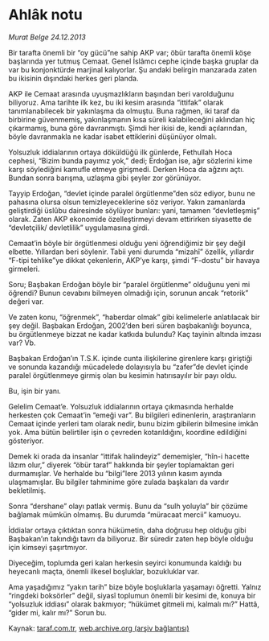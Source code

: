 # Ahlâk notu

*Murat Belge 24.12.2013*

<div class="yazi"><p>Bir tarafta önemli bir “oy gücü”ne sahip AKP var; öbür tarafta önemli köşe başlarında yer tutmuş Cemaat. Genel İslâmcı cephe içinde başka gruplar da var bu konjonktürde marjinal kalıyorlar. Şu andaki belirgin manzarada zaten bu ikisinin dışındaki herkes geri planda.</p>
<p>AKP ile Cemaat arasında uyuşmazlıkların başından beri varolduğunu biliyoruz. Ama tarihte ilk kez, bu iki kesim arasında “ittifak” olarak tanımlanabilecek bir yakınlaşma da olmuştu. Buna rağmen, iki taraf da birbirine güvenmemiş, yakınlaşmanın kısa süreli kalabileceğini aklından hiç çıkarmamış, buna göre davranmıştı. Şimdi her ikisi de, kendi açılarından, böyle davranmakla ne kadar isabet ettiklerini düşünüyor olmalı.</p>
<p>Yolsuzluk iddialarının ortaya döküldüğü ilk günlerde, Fethullah Hoca cephesi, “Bizim bunda payımız yok,” dedi; Erdoğan ise, ağır sözlerini kime karşı söylediğini kamufle etmeye girişmedi. Derken Hoca da ağzını açtı. Bundan sonra barışma, uzlaşma gibi şeyler zor görünüyor.</p>
<p>Tayyip Erdoğan, “devlet içinde paralel örgütlenme”den söz ediyor, bunu ne pahasına olursa olsun temizleyeceklerine söz veriyor. Yakın zamanlarda geliştirdiği üslûbu dairesinde söylüyor bunları: yani, tamamen “devletleşmiş” olarak. Zaten AKP ekonomide özelleştirmeyi devam ettirirken siyasette de “devletçilik/ devletlilik” uygulamasına girdi.</p>
<p>Cemaat’in böyle bir örgütlenmesi olduğu yeni öğrendiğimiz bir şey değil elbette. Yıllardan beri söylenir. Tabii yeni durumda “mizahî” özellik, yıllardır “F-tipi tehlike”ye dikkat çekenlerin, AKP’ye karşı, şimdi “F-dostu” bir havaya girmeleri.</p>
<p>Soru; Başbakan Erdoğan böyle bir “paralel örgütlenme” olduğunu yeni mi öğrendi? Bunun cevabını bilmeyen olmadığı için, sorunun ancak “retorik” değeri var.</p>
<p>Ve zaten konu, “öğrenmek”, “haberdar olmak” gibi kelimelerle anlatılacak bir şey değil. Başbakan Erdoğan, 2002’den beri süren başbakanlığı boyunca, bu örgütlenmeye bizzat ne kadar katkıda bulundu? Kaç tayinin altında imzası var? Vb.</p>
<p>Başbakan Erdoğan’ın T.S.K. içinde cunta ilişkilerine girenlere karşı giriştiği ve sonunda kazandığı mücadelede  dolayısıyla bu “zafer”de  devlet içinde paralel örgütlenmeye girmiş olan bu kesimin hatırısayılır bir payı oldu.</p>
<p>Bu, işin bir yanı.</p>
<p>Gelelim Cemaat’e. Yolsuzluk iddialarının ortaya çıkmasında herhalde herkesten çok Cemaat’in “emeği var”. Bu bilgileri edinenlerin, araştıranların Cemaat içinde yerleri tam olarak nedir, bunu bizim gibilerin bilmesine imkân yok. Ama bütün belirtiler işin o çevreden kotarıldığını, koordine edildiğini gösteriyor.</p>
<p>Demek ki orada da insanlar “ittifak halindeyiz” dememişler, “hîn-i hacette lâzım olur,” diyerek “öbür taraf” hakkında bir şeyler toplamaktan geri durmamışlar. Ve herhalde bu “bilgi”lere 2013 yılının kasım ayında ulaşmamışlar. Bu bilgiler  tahminime göre zulada başkaları da vardır  bekletilmiş. </p>
<p>Sonra “dershane” olayı patlak vermiş. Bunu da “sulh yoluyla” bir çözüme bağlamak mümkün olmamış. Bu durumda “müracaat mercii” kamuoyu.</p>
<p>İddialar ortaya çıktıktan sonra hükümetin, daha doğrusu hep olduğu gibi Başbakan’ın takındığı tavrı da biliyoruz. Bir süredir zaten hep böyle olduğu için kimseyi şaşırtmıyor.</p>
<p>Diyeceğim, toplumda geri kalan herkesin seyirci konumunda kaldığı bu heyecanlı maçta, önemli ilkesel boşluklar, bozukluklar var.</p>
<p>Ama yaşadığımız “yakın tarih” bize böyle boşluklarla yaşamayı öğretti. Yalnız “ringdeki boksörler” değil, siyasî toplumun önemli bir kesimi de, konuya bir “yolsuzluk iddiası” olarak bakmıyor; “hükümet gitmeli mi, kalmalı mı?” Hattâ, “gider mi, kalır mı?” Sorun bu.</p>
</div>

Kaynak: [taraf.com.tr](http://www.taraf.com.tr:80/murat-belge/makale-ahlak-notu.htm), [web.archive.org (arşiv bağlantısı)](http://web.archive.org/web/20131227002833/http://www.taraf.com.tr:80/murat-belge/makale-ahlak-notu.htm)
